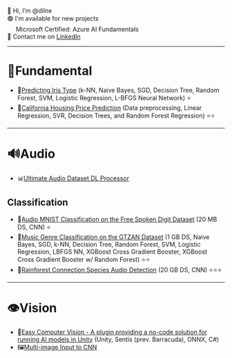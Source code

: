 👋 Hi, I’m @dilne</br>
🟢 I'm available for new projects</br>
<a href="https://www.credly.com/badges/dfe0f029-5355-4472-9344-280ec5ef2cc3?source=linked_in_profile">
<img src="https://images.credly.com/size/680x680/images/4136ced8-75d5-4afb-8677-40b6236e2672/azure-ai-fundamentals-600x600.png" width=16px></a>
Microsoft Certified: Azure AI Fundamentals</br>
💬 Contact me on [LinkedIn](https://www.linkedin.com/in/dmilne98/)

-----
# 📕Fundamental
- 🌼[Predicting Iris Type](https://github.com/dilne/ML-Fundamentals) (k-NN, Naive Bayes, SGD, Decision Tree, Random Forest, SVM, Logistic Regression, L-BFGS Neural Network) ⭐️
- 🏡[California Housing Price Prediction](https://github.com/dilne/CaliforniaHousing) (Data preprocessing, Linear Regression, SVR, Decision Trees, and Random Forest Regression) ⭐️⭐️

-----
# 🔊Audio
- 📊[Ultimate Audio Dataset DL Processor](https://github.com/dilne/Ultimate-Audio-Dataset-DL-Processor)

## Classification
- 🔢[Audio MNIST Classification on the Free Spoken Digit Dataset](https://github.com/dilne/Free-Spoken-Digit-Dataset) (20 MB DS, CNN) ⭐️
- 🎷[Music Genre Classification on the GTZAN Dataset](https://github.com/dilne/GTZAN-Music-Genre-Classification) (1 GB DS, Naive Bayes, SGD, k-NN, Decision Tree, Random Forest, SVM, Logistic Regression, LBFGS NN, XGBoost Cross Gradient Booster, XGBoost Cross Gradient Booster w/ Random Forest) ⭐️⭐️
- 🦜[Rainforest Connection Species Audio Detection](https://github.com/dilne/Rainforest-Connection-Species-Audio-Detection) (20 GB DS, CNN) ⭐️⭐️⭐️

-----
# 👁Vision
- 🔌[Easy Computer Vision - A plugin providing a no-code solution for running AI models in Unity](https://github.com/FuturistAcoustics/EasyComputerVision) (Unity, Sentis (prev. Barracuda), ONNX, C#)
- 🖼[Multi-image Input to CNN](https://github.com/dilne/Multi-Image-Input-CNN-Preprocessing)
